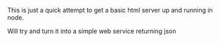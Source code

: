 This is just a quick attempt to get a basic html server up and running in node. 

Will try and turn it into a simple web service returning json